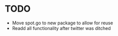 TODO
====
* Move spot.go to new package to allow for reuse
* Readd all functionality after twitter was ditched
